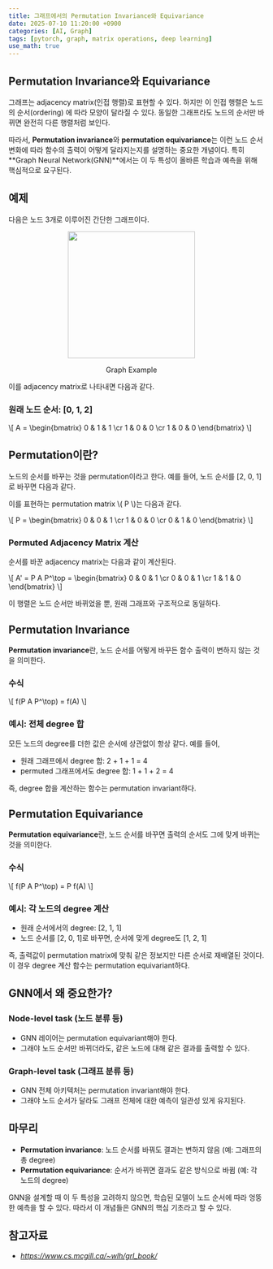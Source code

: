 ```yaml
---
title: 그래프에서의 Permutation Invariance와 Equivariance
date: 2025-07-10 11:20:00 +0900
categories: [AI, Graph]
tags: [pytorch, graph, matrix operations, deep learning]
use_math: true
---
```


## Permutation Invariance와 Equivariance

그래프는 adjacency matrix(인접 행렬)로 표현할 수 있다. 하지만 이 인접 행렬은 노드의 순서(ordering) 에 따라 모양이 달라질 수 있다. 동일한 그래프라도 노드의 순서만 바뀌면 완전히 다른 행렬처럼 보인다.

따라서, **Permutation invariance**와 **permutation equivariance**는 이런 노드 순서 변화에 따라 함수의 출력이 어떻게 달라지는지를 설명하는 중요한 개념이다. 특히 **Graph Neural Network(GNN)**에서는 이 두 특성이 올바른 학습과 예측을 위해 핵심적으로 요구된다.

## 예제

다음은 노드 3개로 이루어진 간단한 그래프이다.

  <div style="margin-right: 20px; text-align: center;">
        <img src="{{page.img_pth}}small_graph_example.png" width="250">
    <p style="font-size: 14px;">Graph Example</p>
  </div>

이를 adjacency matrix로 나타내면 다음과 같다.

### 원래 노드 순서: [0, 1, 2]



\\[
    A = \begin{bmatrix}
    0 & 1 & 1 \cr
    1 & 0 & 0 \cr
    1 & 0 & 0
    \end{bmatrix}
\\]




## Permutation이란?

노드의 순서를 바꾸는 것을 permutation이라고 한다. 예를 들어, 노드 순서를 [2, 0, 1]로 바꾸면 다음과 같다.

이를 표현하는 permutation matrix \\( P \\)는 다음과 같다.

\\[
    P = \begin{bmatrix}
    0 & 0 & 1 \cr
    1 & 0 & 0 \cr
    0 & 1 & 0
    \end{bmatrix}
\\]


### Permuted Adjacency Matrix 계산

순서를 바꾼 adjacency matrix는 다음과 같이 계산된다.

\\[
A' = P A P^\top = \begin{bmatrix}
0 & 0 & 1 \cr
0 & 0 & 1 \cr
1 & 1 & 0
\end{bmatrix}
\\]

이 행렬은 노드 순서만 바뀌었을 뿐, 원래 그래프와 구조적으로 동일하다.


## Permutation Invariance

**Permutation invariance**란, 노드 순서를 어떻게 바꾸든 함수 출력이 변하지 않는 것을 의미한다.

### 수식

\\[
    f(P A P^\top) = f(A)
\\]

### 예시: 전체 degree 합

모든 노드의 degree를 더한 값은 순서에 상관없이 항상 같다. 예를 들어,

- 원래 그래프에서 degree 합: 2 + 1 + 1 = 4
- permuted 그래프에서도 degree 합: 1 + 1 + 2 = 4

즉, degree 합을 계산하는 함수는 permutation invariant하다.


## Permutation Equivariance

**Permutation equivariance**란, 노드 순서를 바꾸면 출력의 순서도 그에 맞게 바뀌는 것을 의미한다.

### 수식

\\[
    f(P A P^\top) = P f(A)
\\]

### 예시: 각 노드의 degree 계산

- 원래 순서에서의 degree: [2, 1, 1]
- 노드 순서를 [2, 0, 1]로 바꾸면, 순서에 맞게 degree도 [1, 2, 1]

즉, 출력값이 permutation matrix에 맞춰 같은 정보지만 다른 순서로 재배열된 것이다. 이 경우 degree 계산 함수는 permutation equivariant하다.


## GNN에서 왜 중요한가?

### Node-level task (노드 분류 등)
- GNN 레이어는 permutation equivariant해야 한다.
- 그래야 노드 순서만 바뀌더라도, 같은 노드에 대해 같은 결과를 출력할 수 있다.

### Graph-level task (그래프 분류 등)
- GNN 전체 아키텍처는 permutation invariant해야 한다.
- 그래야 노드 순서가 달라도 그래프 전체에 대한 예측이 일관성 있게 유지된다.


## 마무리

- **Permutation invariance**: 노드 순서를 바꿔도 결과는 변하지 않음 (예: 그래프의 총 degree)
- **Permutation equivariance**: 순서가 바뀌면 결과도 같은 방식으로 바뀜 (예: 각 노드의 degree)

GNN을 설계할 때 이 두 특성을 고려하지 않으면, 학습된 모델이 노드 순서에 따라 엉뚱한 예측을 할 수 있다. 따라서 이 개념들은 GNN의 핵심 기초라고 할 수 있다.


## 참고자료

- *<https://www.cs.mcgill.ca/~wlh/grl_book/>*